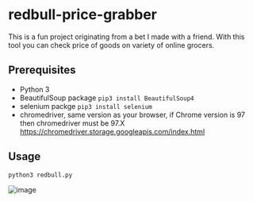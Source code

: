 # redbull-price-grabber
This is a fun project originating from a bet I made with a friend. With this tool you can check price of goods on variety of online grocers.

## Prerequisites
- Python 3
- BeautifulSoup package `pip3 install BeautifulSoup4`
- selenium packge `pip3 install selenium`
- chromedriver, same version as your browser, if Chrome version is 97 then chromedriver must be 97.X https://chromedriver.storage.googleapis.com/index.html
## Usage
`python3 redbull.py`

![image](https://user-images.githubusercontent.com/46573198/148452523-3825c987-39fa-405a-877f-9399c2573550.png)
